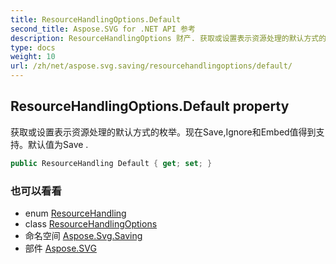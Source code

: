 ```yaml
---
title: ResourceHandlingOptions.Default
second_title: Aspose.SVG for .NET API 参考
description: ResourceHandlingOptions 财产. 获取或设置表示资源处理的默认方式的枚举现在SaveIgnore和Embed值得到支持默认值为Save .
type: docs
weight: 10
url: /zh/net/aspose.svg.saving/resourcehandlingoptions/default/
---
```

## ResourceHandlingOptions.Default property

获取或设置表示资源处理的默认方式的枚举。现在Save,Ignore和Embed值得到支持。默认值为Save .

```csharp
public ResourceHandling Default { get; set; }
```

### 也可以看看

* enum [ResourceHandling](../../resourcehandling/)
* class [ResourceHandlingOptions](../)
* 命名空间 [Aspose.Svg.Saving](../../resourcehandlingoptions/)
* 部件 [Aspose.SVG](../../../)


